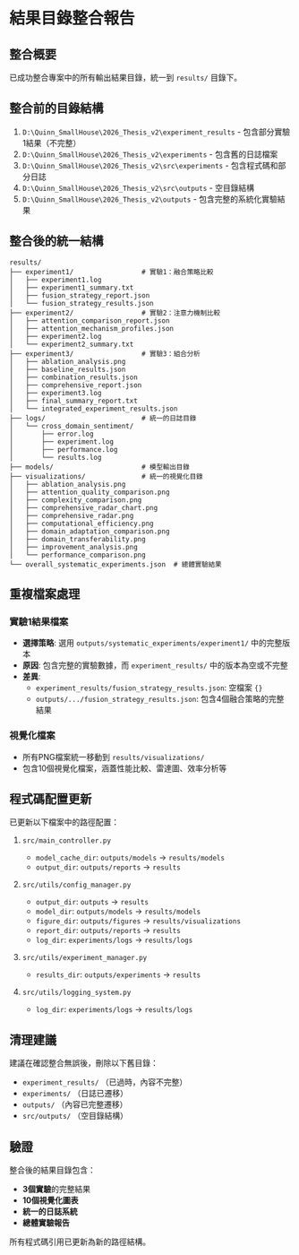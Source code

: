 # 結果目錄整合報告

## 整合概要

已成功整合專案中的所有輸出結果目錄，統一到 `results/` 目錄下。

## 整合前的目錄結構

1. `D:\Quinn_SmallHouse\2026_Thesis_v2\experiment_results` - 包含部分實驗1結果（不完整）
2. `D:\Quinn_SmallHouse\2026_Thesis_v2\experiments` - 包含舊的日誌檔案
3. `D:\Quinn_SmallHouse\2026_Thesis_v2\src\experiments` - 包含程式碼和部分日誌
4. `D:\Quinn_SmallHouse\2026_Thesis_v2\src\outputs` - 空目錄結構
5. `D:\Quinn_SmallHouse\2026_Thesis_v2\outputs` - 包含完整的系統化實驗結果

## 整合後的統一結構

```
results/
├── experiment1/                 # 實驗1：融合策略比較
│   ├── experiment1.log
│   ├── experiment1_summary.txt
│   ├── fusion_strategy_report.json
│   └── fusion_strategy_results.json
├── experiment2/                 # 實驗2：注意力機制比較
│   ├── attention_comparison_report.json
│   ├── attention_mechanism_profiles.json
│   ├── experiment2.log
│   └── experiment2_summary.txt
├── experiment3/                 # 實驗3：組合分析
│   ├── ablation_analysis.png
│   ├── baseline_results.json
│   ├── combination_results.json
│   ├── comprehensive_report.json
│   ├── experiment3.log
│   ├── final_summary_report.txt
│   └── integrated_experiment_results.json
├── logs/                        # 統一的日誌目錄
│   └── cross_domain_sentiment/
│       ├── error.log
│       ├── experiment.log
│       ├── performance.log
│       └── results.log
├── models/                      # 模型輸出目錄
├── visualizations/              # 統一的視覺化目錄
│   ├── ablation_analysis.png
│   ├── attention_quality_comparison.png
│   ├── complexity_comparison.png
│   ├── comprehensive_radar_chart.png
│   ├── comprehensive_radar.png
│   ├── computational_efficiency.png
│   ├── domain_adaptation_comparison.png
│   ├── domain_transferability.png
│   ├── improvement_analysis.png
│   └── performance_comparison.png
└── overall_systematic_experiments.json  # 總體實驗結果
```

## 重複檔案處理

### 實驗1結果檔案
- **選擇策略**: 選用 `outputs/systematic_experiments/experiment1/` 中的完整版本
- **原因**: 包含完整的實驗數據，而 `experiment_results/` 中的版本為空或不完整
- **差異**:
  - `experiment_results/fusion_strategy_results.json`: 空檔案 `{}`
  - `outputs/.../fusion_strategy_results.json`: 包含4個融合策略的完整結果

### 視覺化檔案
- 所有PNG檔案統一移動到 `results/visualizations/`
- 包含10個視覺化檔案，涵蓋性能比較、雷達圖、效率分析等

## 程式碼配置更新

已更新以下檔案中的路徑配置：

1. `src/main_controller.py`
   - `model_cache_dir`: `outputs/models` → `results/models`
   - `output_dir`: `outputs/reports` → `results`

2. `src/utils/config_manager.py`
   - `output_dir`: `outputs` → `results`
   - `model_dir`: `outputs/models` → `results/models`
   - `figure_dir`: `outputs/figures` → `results/visualizations`
   - `report_dir`: `outputs/reports` → `results`
   - `log_dir`: `experiments/logs` → `results/logs`

3. `src/utils/experiment_manager.py`
   - `results_dir`: `outputs/experiments` → `results`

4. `src/utils/logging_system.py`
   - `log_dir`: `experiments/logs` → `results/logs`

## 清理建議

建議在確認整合無誤後，刪除以下舊目錄：
- `experiment_results/` （已過時，內容不完整）
- `experiments/` （日誌已遷移）
- `outputs/` （內容已完整遷移）
- `src/outputs/` （空目錄結構）

## 驗證

整合後的結果目錄包含：
- **3個實驗**的完整結果
- **10個視覺化圖表**
- **統一的日誌系統**
- **總體實驗報告**

所有程式碼引用已更新為新的路徑結構。